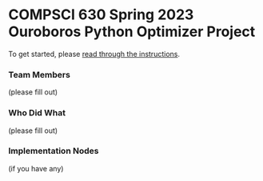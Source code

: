 # COMPSCI 630 Spring 2023 Ouroboros Python Optimizer Project

To get started, please [read through the instructions](instructions.md).

### Team Members
(please fill out)

### Who Did What
(please fill out)

### Implementation Nodes
(if you have any)
